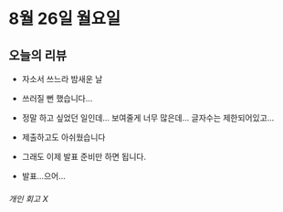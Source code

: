 # 8월 26일 월요일

## 오늘의 리뷰

- 자소서 쓰느라 밤새운 날

- 쓰러질 뻔 했습니다...

- 정말 하고 싶었던 일인데... 보여줄게 너무 많은데... 글자수는 제한되어있고...

- 제출하고도 아쉬웠습니다

- 그래도 이제 발표 준비만 하면 됩니다.

- 발표...으어...

###### 개인 회고 X